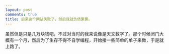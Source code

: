 ```yaml
---
layout: post
comments: true
title: 后来这个网站失败了，然后我就负债累累。
---
```




虽然但是只是几万块钱吧，不过对当时的我来说像是天文数字了。那个时候闭门大概有一个月，然后为了生存不得不自学编程，开始接一些简单的单子来做，于是就上路了。



